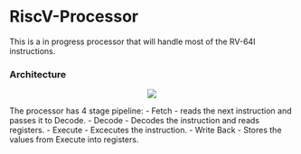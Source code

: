 # RiscV-Processor
This is a in progress processor that will handle most of the RV-64I instructions.

### Architecture
<p align="center">
<img align="center" src="https://i.imgur.com/HzO9JM0.png">
</p>
The processor has 4 stage pipeline:
- Fetch - reads the next instruction and passes it to Decode.
- Decode - Decodes the instruction and reads registers.
- Execute - Excecutes the instruction.
- Write Back - Stores the values from Execute into registers.